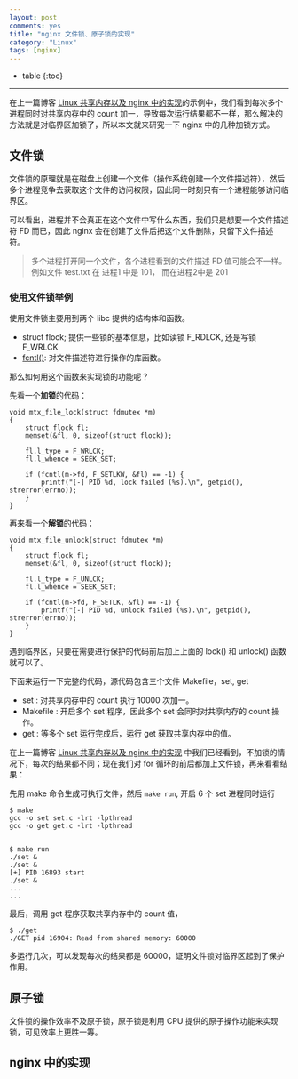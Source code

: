 ```yaml
---
layout: post
comments: yes
title: "nginx 文件锁、原子锁的实现"
category: "Linux"
tags: [nginx]
---
```


* table
{:toc}
***

在上一篇博客 [Linux 共享内存以及 nginx 中的实现](https://blog.nlogn.cn/share-memory/)的示例中，我们看到每次多个进程同时对共享内存中的 count 加一，导致每次运行结果都不一样，那么解决的方法就是对临界区加锁了，所以本文就来研究一下 nginx 中的几种加锁方式。

## 文件锁

文件锁的原理就是在磁盘上创建一个文件（操作系统创建一个文件描述符），然后多个进程竞争去获取这个文件的访问权限，因此同一时刻只有一个进程能够访问临界区。

可以看出，进程并不会真正在这个文件中写什么东西，我们只是想要一个文件描述符 FD 而已，因此 nginx 会在创建了文件后把这个文件删除，只留下文件描述符。

> 多个进程打开同一个文件，各个进程看到的文件描述 FD 值可能会不一样。例如文件 test.txt 在 进程1 中是 101， 而在进程2中是 201

### 使用文件锁举例

使用文件锁主要用到两个 libc 提供的结构体和函数。

- struct flock; 提供一些锁的基本信息，比如读锁 F_RDLCK, 还是写锁 F_WRLCK
- [fcntl()](http://man7.org/linux/man-pages/man2/fcntl.2.html): 对文件描述符进行操作的库函数。

那么如何用这个函数来实现锁的功能呢？ 

先看一个**加锁**的代码：

```
void mtx_file_lock(struct fdmutex *m)
{
    struct flock fl;
    memset(&fl, 0, sizeof(struct flock));

    fl.l_type = F_WRLCK;
    fl.l_whence = SEEK_SET;

    if (fcntl(m->fd, F_SETLKW, &fl) == -1) {
        printf("[-] PID %d, lock failed (%s).\n", getpid(), strerror(errno));
    }
}
```

再来看一个**解锁**的代码：
```
void mtx_file_unlock(struct fdmutex *m)
{
    struct flock fl;
    memset(&fl, 0, sizeof(struct flock));

    fl.l_type = F_UNLCK;
    fl.l_whence = SEEK_SET;

    if (fcntl(m->fd, F_SETLK, &fl) == -1) {
        printf("[-] PID %d, unlock failed (%s).\n", getpid(), strerror(errno));
    }
}
```

遇到临界区，只要在需要进行保护的代码前后加上上面的 lock() 和 unlock() 函数就可以了。

下面来运行一下完整的代码，源代码包含三个文件 Makefile，set, get

- set : 对共享内存中的 count 执行 10000 次加一。
- Makefile : 开启多个 set 程序，因此多个 set 会同时对共享内存的 count 操作。
- get : 等多个 set 运行完成后，运行 get 获取共享内存中的值。

在上一篇博客 [Linux 共享内存以及 nginx 中的实现](https://blog.nlogn.cn/share-memory/) 中我们已经看到，不加锁的情况下，每次的结果都不同；现在我们对 for 循环的前后都加上文件锁，再来看看结果：

先用 make 命令生成可执行文件，然后 `make run`, 开启 6 个 set 进程同时运行

```
$ make
gcc -o set set.c -lrt -lpthread
gcc -o get get.c -lrt -lpthread


$ make run
./set &
./set &
[+] PID 16893 start
./set &
...
...
```

最后，调用 get 程序获取共享内存中的 count 值，

```
$ ./get
./GET pid 16904: Read from shared memory: 60000
``` 

多运行几次，可以发现每次的结果都是 60000，证明文件锁对临界区起到了保护作用。


## 原子锁

文件锁的操作效率不及原子锁，原子锁是利用 CPU 提供的原子操作功能来实现锁，可见效率上更胜一筹。

## nginx 中的实现

